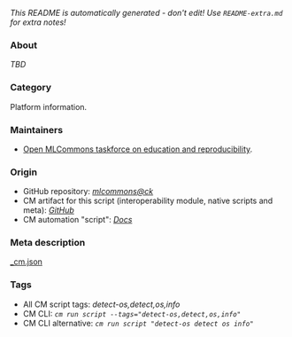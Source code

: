 *This README is automatically generated - don't edit! Use `README-extra.md` for extra notes!*

### About

*TBD*

### Category

Platform information.

### Maintainers

* [Open MLCommons taskforce on education and reproducibility](https://github.com/mlcommons/ck/blob/master/docs/mlperf-education-workgroup.md).

### Origin

* GitHub repository: *[mlcommons@ck](https://github.com/mlcommons/ck/tree/master/cm-mlops)*
* CM artifact for this script (interoperability module, native scripts and meta): *[GitHub](https://github.com/mlcommons/ck/tree/master/cm-mlops/script/detect-os)*
* CM automation "script": *[Docs](https://github.com/octoml/ck/blob/master/docs/list_of_automations.md#script)*


### Meta description
[_cm.json](_cm.json)


### Tags
* All CM script tags: *detect-os,detect,os,info*
* CM CLI: *`cm run script --tags="detect-os,detect,os,info"`*
* CM CLI alternative: *`cm run script "detect-os detect os info"`*

